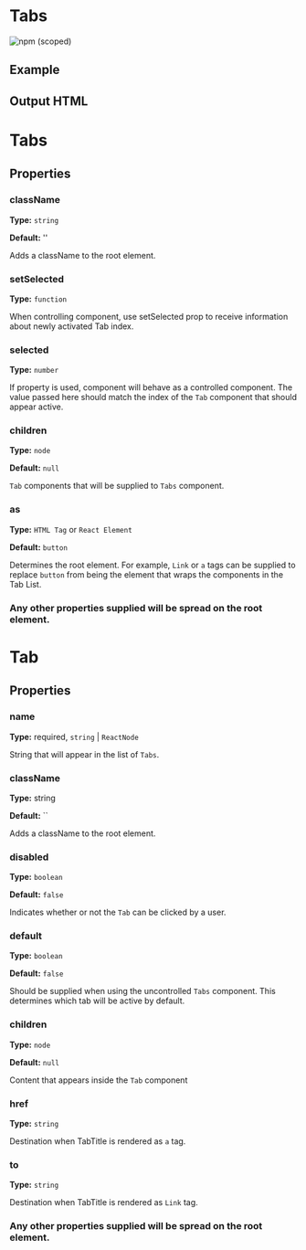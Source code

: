 # Tabs

![npm (scoped)](https://img.shields.io/npm/v/@leafygreen-ui/tabs.svg)

## Example

<!-- Will update once the component is finalized -->

## Output HTML

<!-- Will update once the component is finalized -->

# Tabs

## Properties

### className

**Type:** `string`

**Default:** ''

Adds a className to the root element.

### setSelected

**Type:** `function`

When controlling component, use setSelected prop to receive information about newly activated Tab index.

### selected

**Type:** `number`

If property is used, component will behave as a controlled component. The value passed here should match the index of the `Tab` component that should appear active.

### children

**Type:** `node`

**Default:** `null`

`Tab` components that will be supplied to `Tabs` component.

### as

**Type:** `HTML Tag` or `React Element`

**Default:** `button`

Determines the root element. For example, `Link` or `a` tags can be supplied to replace `button` from being the element that wraps the components in the Tab List.

### Any other properties supplied will be spread on the root element.

# Tab

## Properties

### name

**Type:** required, `string` | `ReactNode`

String that will appear in the list of `Tabs`.

### className

**Type:** string

**Default:** ``

Adds a className to the root element.

### disabled

**Type:** `boolean`

**Default:** `false`

Indicates whether or not the `Tab` can be clicked by a user.

### default

**Type:** `boolean`

**Default:** `false`

Should be supplied when using the uncontrolled `Tabs` component. This determines which tab will be active by default.

### children

**Type:** `node`

**Default:** `null`

Content that appears inside the `Tab` component

### href

**Type:** `string`

Destination when TabTitle is rendered as `a` tag.

### to

**Type:** `string`

Destination when TabTitle is rendered as `Link` tag.

### Any other properties supplied will be spread on the root element.

